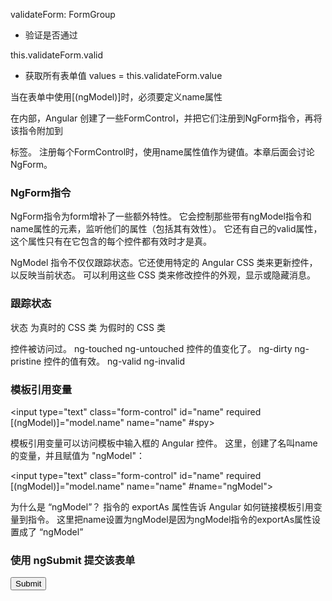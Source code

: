 

validateForm: FormGroup

- 验证是否通过

this.validateForm.valid


- 获取所有表单值
values = this.validateForm.value

当在表单中使用[(ngModel)]时，必须要定义name属性

在内部，Angular 创建了一些FormControl，并把它们注册到NgForm指令，再将该指令附加到<form>标签。 注册每个FormControl时，使用name属性值作为键值。本章后面会讨论NgForm。

### NgForm指令

<form #heroForm="ngForm">

NgForm指令为form增补了一些额外特性。 它会控制那些带有ngModel指令和name属性的元素，监听他们的属性（包括其有效性）。 它还有自己的valid属性，这个属性只有在它包含的每个控件都有效时才是真。


NgModel 指令不仅仅跟踪状态。它还使用特定的 Angular CSS 类来更新控件，以反映当前状态。 可以利用这些 CSS 类来修改控件的外观，显示或隐藏消息。

### 跟踪状态

状态          为真时的 CSS 类       为假时的 CSS 类

控件被访问过。   ng-touched	        ng-untouched
控件的值变化了。 ng-dirty	           ng-pristine
控件的值有效。   ng-valid	          ng-invalid


### 模板引用变量
<input type="text" class="form-control" id="name"
  required
  [(ngModel)]="model.name" name="name"
  #spy>

模板引用变量可以访问模板中输入框的 Angular 控件。 这里，创建了名叫name的变量，并且赋值为 "ngModel"：

<!-- 模板引用变量 赋值为 "ngModel" -->

<input type="text" class="form-control" id="name"
       required
       [(ngModel)]="model.name" name="name"
       #name="ngModel">


为什么是 “ngModel”？ 指令的 exportAs 属性告诉 Angular 如何链接模板引用变量到指令。 这里把name设置为ngModel是因为ngModel指令的exportAs属性设置成了 “ngModel”

### 使用 ngSubmit 提交该表单

<form (ngSubmit)="onSubmit()" #heroForm="ngForm">
  <button type="submit" class="btn btn-success" [disabled]="!heroForm.form.valid">Submit</button>
</form>